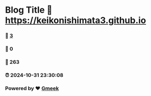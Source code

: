 # Blog Title :link: https://keikonishimata3.github.io 
### :page_facing_up: [3](https://keikonishimata3.github.io/tag.html) 
### :speech_balloon: 0 
### :hibiscus: 263 
### :alarm_clock: 2024-10-31 23:30:08 
### Powered by :heart: [Gmeek](https://github.com/Meekdai/Gmeek)
